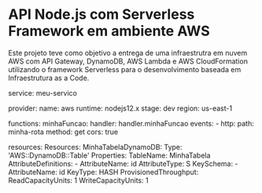 <!--
title: 'AWS Simple HTTP Endpoint example in NodeJS'
description: 'This template demonstrates how to make a simple REST API with Node.js running on AWS Lambda and API Gateway using the traditional Serverless Framework.'
layout: Doc
framework: v2
platform: AWS
language: nodeJS
authorLink: 'https://github.com/serverless'
authorName: 'Serverless, inc.'
authorAvatar: 'https://avatars1.githubusercontent.com/u/13742415?s=200&v=4'
-->

# API Node.js com Serverless Framework em ambiente AWS

Este projeto teve como objetivo a entrega de uma infraestrutra em nuvem AWS com API Gateway, DynamoDB, AWS Lambda e AWS CloudFormation utilizando o framework Serverless para o desenvolvimento baseada em Infraestrutura as a Code.

service: meu-servico

provider:
  name: aws
  runtime: nodejs12.x
  stage: dev
  region: us-east-1

functions:
  minhaFuncao:
    handler: handler.minhaFuncao
    events:
      - http:
          path: minha-rota
          method: get
          cors: true

resources:
  Resources:
    MinhaTabelaDynamoDB:
      Type: 'AWS::DynamoDB::Table'
      Properties:
        TableName: MinhaTabela
        AttributeDefinitions:
          - AttributeName: id
            AttributeType: S
        KeySchema:
          - AttributeName: id
            KeyType: HASH
        ProvisionedThroughput:
          ReadCapacityUnits: 1
          WriteCapacityUnits: 1


